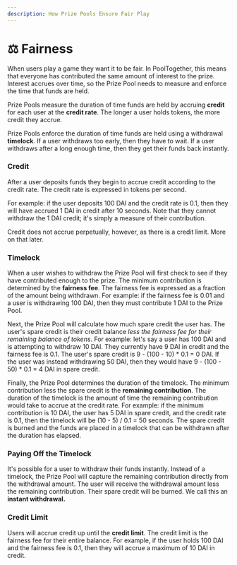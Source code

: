 ```yaml
---
description: How Prize Pools Ensure Fair Play
---
```


# ⚖️ Fairness

When users play a game they want it to be fair.  In PoolTogether, this means that everyone has contributed the same amount of interest to the prize.  Interest accrues over time, so the Prize Pool needs to measure and enforce the time that funds are held.

Prize Pools measure the duration of time funds are held by accruing **credit** for each user at the **credit rate**.  The longer a user holds tokens, the more credit they accrue.

Prize Pools enforce the duration of time funds are held using a withdrawal **timelock**.  If a user withdraws too early, then they have to wait.  If a user withdraws after a long enough time, then they get their funds back instantly.

### Credit

After a user deposits funds they begin to accrue credit according to the credit rate.  The credit rate is expressed in tokens per second.

For example: if the user deposits 100 DAI and the credit rate is 0.1, then they will have accrued 1 DAI in credit after 10 seconds.  Note that they cannot withdraw the 1 DAI credit; it's simply a measure of their contribution.

Credit does not accrue perpetually, however, as there is a credit limit.  More on that later.

### Timelock

When a user wishes to withdraw the Prize Pool will first check to see if they have contributed enough to the prize. The minimum contribution is determined by the **fairness fee**.  The fairness fee is expressed as a fraction of the amount being withdrawn. For example: if the fairness fee is 0.01 and a user is withdrawing 100 DAI, then they must contribute 1 DAI to the Prize Pool.

Next, the Prize Pool will calculate how much spare credit the user has.  The user's spare credit is their credit balance _less the fairness fee for their remaining balance of tokens_.  For example: let's say a user has 100 DAI and is attempting to withdraw 10 DAI.  They currently have 9 DAI in credit and the fairness fee is 0.1.  The user's spare credit is 9 - \(100 - 10\) \* 0.1 = 0 DAI.  If the user was instead withdrawing 50 DAI, then they would have 9 - \(100 - 50\) \* 0.1 = 4 DAI in spare credit.

Finally, the Prize Pool determines the duration of the timelock. The minimum contribution less the spare credit is the **remaining contribution**.  The duration of the timelock is the amount of time the remaining contribution would take to accrue at the credit rate.  For example: if the minimum contribution is 10 DAI, the user has 5 DAI in spare credit, and the credit rate is 0.1, then the timelock will be \(10 - 5\) / 0.1 = 50 seconds.  The spare credit is burned and the funds are placed in a timelock that can be withdrawn after the duration has elapsed.

### Paying Off the Timelock

It's possible for a user to withdraw their funds instantly.  Instead of a timelock, the Prize Pool will capture the remaining contribution directly from the withdrawal amount. The user will receive the withdrawal amount less the remaining contribution.  Their spare credit will be burned.  We call this an **instant withdrawal.**

### Credit Limit

Users will accrue credit up until the **credit limit**.  The credit limit is the fairness fee for their entire balance.  For example, if the user holds 100 DAI and the fairness fee is 0.1, then they will accrue a maximum of 10 DAI in credit.

